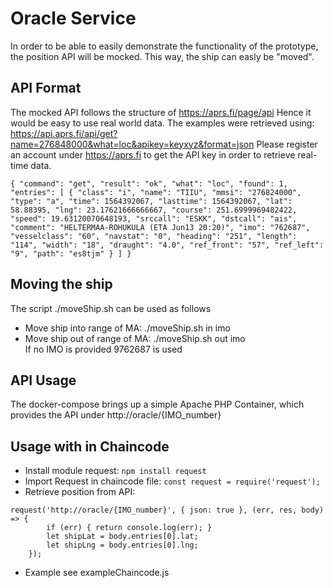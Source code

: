 # Oracle Service
In order to be able to easily demonstrate the functionality of the prototype, the position API will be mocked. This way, the ship can easly be "moved". 

## API Format
The mocked API follows the structure of https://aprs.fi/page/api Hence it would be easy to use real world data.
The examples were retrieved using: https://api.aprs.fi/api/get?name=276848000&what=loc&apikey=keyxyz&format=json
Please register an account under https://aprs.fi to get the API key in order to retrieve real-time data.

`{
  "command": "get",
  "result": "ok",
  "what": "loc",
  "found": 1,
  "entries": [
    {
      "class": "i",
      "name": "TIIU",
      "mmsi": "276824000",
      "type": "a",
      "time": 1564392067,
      "lasttime": 1564392067,
      "lat": 58.88395,
      "lng": 23.17621666666667,
      "course": 251.6999969482422,
      "speed": 19.63120070648193,
      "srccall": "ESKK",
      "dstcall": "ais",
      "comment": "HELTERMAA-ROHUKULA (ETA Jun13 20:20)",
      "imo": "762687",
      "vesselclass": "60",
      "navstat": "0",
      "heading": "251",
      "length": "114",
      "width": "18",
      "draught": "4.0",
      "ref_front": "57",
      "ref_left": "9",
      "path": "es8tjm"
    }
  ]
}`

## Moving the ship
The script ./moveShip.sh can be used as follows
* Move ship into range of MA: ./moveShip.sh in imo
* Move ship out of range of MA: ./moveShip.sh out imo  
If no IMO is provided 9762687 is used

## API Usage
The docker-compose brings up a simple Apache PHP Container, which provides the API under http://oracle/{IMO_number}

## Usage with in Chaincode
* Install module request: `npm install request`
* Import Request in chaincode file: `const request = require('request');`
* Retrieve position from API: 
```
request('http://oracle/{IMO_number}', { json: true }, (err, res, body) => {
        if (err) { return console.log(err); }
        let shipLat = body.entries[0].lat;
        let shipLng = body.entries[0].lng;
    });
```
* Example see exampleChaincode.js